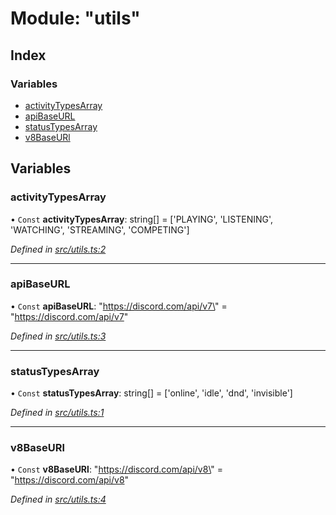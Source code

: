 # Module: "utils"

## Index

### Variables

* [activityTypesArray](_utils_.md#activitytypesarray)
* [apiBaseURL](_utils_.md#apibaseurl)
* [statusTypesArray](_utils_.md#statustypesarray)
* [v8BaseURl](_utils_.md#v8baseurl)

## Variables

### activityTypesArray

• `Const` **activityTypesArray**: string[] = ['PLAYING', 'LISTENING', 'WATCHING', 'STREAMING', 'COMPETING']

*Defined in [src/utils.ts:2](https://github.com/ourcord/ourcord/blob/1388589/src/utils.ts#L2)*

___

### apiBaseURL

• `Const` **apiBaseURL**: \"https://discord.com/api/v7\" = "https://discord.com/api/v7"

*Defined in [src/utils.ts:3](https://github.com/ourcord/ourcord/blob/1388589/src/utils.ts#L3)*

___

### statusTypesArray

• `Const` **statusTypesArray**: string[] = ['online', 'idle', 'dnd', 'invisible']

*Defined in [src/utils.ts:1](https://github.com/ourcord/ourcord/blob/1388589/src/utils.ts#L1)*

___

### v8BaseURl

• `Const` **v8BaseURl**: \"https://discord.com/api/v8\" = "https://discord.com/api/v8"

*Defined in [src/utils.ts:4](https://github.com/ourcord/ourcord/blob/1388589/src/utils.ts#L4)*
